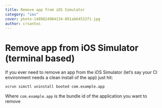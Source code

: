 ```yaml
---
title: Remove app from iOS Simulator
category: "ios"
cover: photo-1489824904134-891ab64532f1.jpg
author: crsantos
---
```


# Remove app from iOS Simulator (terminal based)

If you ever need to remove an app from the iOS Simulator (let’s say your CI environment needs a clean install of the app) just hit:

```bash
xcrun simctl uninstall booted com.example.app
```

Where `com.example.app` is the bundle id of the application you want to remove
